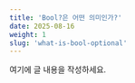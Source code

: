 ```yaml
---
title: 'Bool?은 어떤 의미인가?'
date: 2025-08-16
weight: 1
slug: 'what-is-bool-optional'
---
```


여기에 글 내용을 작성하세요.
